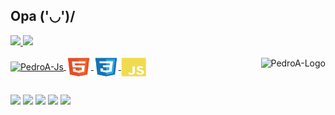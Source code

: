## Opa ('◡')/

<div style="display: inline_block">
  <a href="https://github.com/Pedro-Andre">
  <img height="155em" src="https://github-readme-stats.vercel.app/api?username=Pedro-Andre&show_icons=true&theme=codeSTACKr&include_all_commits=true&count_private=true"/>
  <img height="155em" src="https://github-readme-stats.vercel.app/api/top-langs/?username=Pedro-Andre&layout=compact&langs_count=7&theme=codeSTACKr"/>
</div>
  
  <div style="display: inline_block"><br>
    <img align="center" alt="PedroA-Js" height="30" width="40" src="https://cdn.jsdelivr.net/gh/devicons/devicon/icons/figma/figma-original.svg">
    <img align="center" alt="PedroA-HTML" height="30" width="40" src="https://raw.githubusercontent.com/devicons/devicon/master/icons/html5/html5-original.svg">
    <img align="center" alt="PedroA-CSS" height="30" width="40" src="https://raw.githubusercontent.com/devicons/devicon/master/icons/css3/css3-original.svg">
    <img align="center" alt="PedroA-Js" height="30" width="40" src="https://raw.githubusercontent.com/devicons/devicon/master/icons/javascript/javascript-plain.svg">
    <img align="right" alt="PedroA-Logo" height="120" src="https://assets.codepen.io/7344750/internal/avatars/users/default.png?fit=crop&format=auto&height=512&version=1644956170&width=512"> 
</div>
  
  ##
  
  <div> 
    <a href="https://www.instagram.com/pedroo.andre/" target="_blank"><img src="https://img.shields.io/badge/Instagram-FF6BB5?style=for-the-badge&logo=instagram&logoColor=white" target="_blank"></a>
  <a href="https://codepen.io/pedroo_andre/pens/public" target="_blank"><img src="https://img.shields.io/badge/CodePen-1A1A1F?style=for-the-badge&logo=codepen&logoColor=white" target="_blank"></a>
  <a href="https://dribbble.com/pedroo_andre" target="_blank"><img src="https://img.shields.io/badge/-Dribbble-%23E4405F?style=for-the-badge&logo=dribbble&logoColor=white" target="_blank"></a>
 	<a href="https://www.figma.com/@pedroandre" target="_blank"><img src="https://img.shields.io/badge/Figma-9146FF?style=for-the-badge&logo=figma&logoColor=white" target="_blank"></a> 
  <a href="https://www.linkedin.com/in/pedro-andr%C3%A9-5b6a27204/" target="_blank"><img src="https://img.shields.io/badge/-LinkedIn-%230077B5?style=for-the-badge&logo=linkedin&logoColor=white" target="_blank"></a> 
</div>
  
